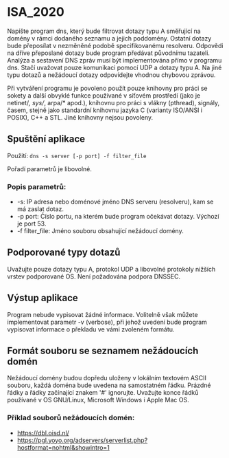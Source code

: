 # ISA_2020
Napište program dns, který bude filtrovat dotazy typu A směřující na domény v rámci dodaného seznamu a jejich poddomény. Ostatní dotazy bude přeposílat v nezměněné podobě specifikovanému resolveru. Odpovědi na dříve přeposlané dotazy bude program předávat původnímu tazateli. Analýza a sestavení DNS zpráv musí být implementována přímo v programu dns. Stačí uvažovat pouze komunikaci pomocí UDP a dotazy typu A. Na jiné typu dotazů a nežádoucí dotazy odpovídejte vhodnou chybovou zprávou.

Při vytváření programu je povoleno použít pouze knihovny pro práci se sokety a další obvyklé funkce používané v síťovém prostředí (jako je netinet/*, sys/*, arpa/* apod.), knihovnu pro práci s vlákny (pthread), signály, časem, stejně jako standardní knihovnu jazyka C (varianty ISO/ANSI i POSIX), C++ a STL. Jiné knihovny nejsou povoleny.

## Spuštění aplikace
Použití: `dns -s server [-p port] -f filter_file`

Pořadí parametrů je libovolné.
### Popis parametrů:
- -s: IP adresa nebo doménové jméno DNS serveru (resolveru), kam se má zaslat dotaz.
- -p port: Číslo portu, na kterém bude program očekávat dotazy. Výchozí je port 53.
- -f filter_file: Jméno souboru obsahující nežádoucí domény.

## Podporované typy dotazů

Uvažujte pouze dotazy typu A, protokol UDP a libovolné protokoly nižších vrstev podporované OS. Není požadována podpora DNSSEC.

## Výstup aplikace

Program nebude vypisovat žádné informace. Volitelně však můžete implementovat parametr -v (verbose), při jehož uvedení bude program vypisovat informace o překladu ve vámi zvoleném formátu.

## Formát souboru se seznamem nežádoucích domén

Nežádoucí domény budou dopředu uloženy v lokálním textovém ASCII souboru, každá doména bude uvedena na samostatném řádku. Prázdné řádky a řádky začínající znakem '#' ignorujte. Uvažujte konce řádků používané v OS GNU/Linux, Microsoft Windows i Apple Mac OS.

### Příklad souborů nežádoucích domén:

- https://dbl.oisd.nl/
- https://pgl.yoyo.org/adservers/serverlist.php?hostformat=nohtml&showintro=1


